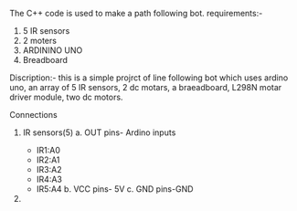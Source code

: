 The C++ code is used to make a path following bot.
requirements:-
1. 5 IR sensors
2. 2 moters
3. ARDININO UNO
4. Breadboard

Discription:-
this is a simple projrct of line following bot which uses ardino uno, an array of 5 IR sensors, 2 dc motars, a braeadboard, L298N motar driver module, two dc motors.

Connections
1. IR sensors(5)
   a. OUT pins- Ardino inputs
     - IR1:A0
     - IR2:A1
     - IR3:A2
     - IR4:A3
     - IR5:A4
   b. VCC pins- 5V
   c. GND pins-GND

2.
